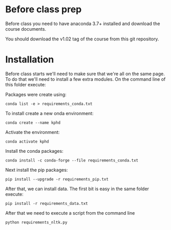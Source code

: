 # Before class prep

Before class you need to have anaconda 3.7+ installed and download the course documents.

You should download the v1.02 tag of the course from this git repository.

# Installation

Before class starts we'll need to make sure that we're all on the same page. To do that we'll need
to install a few extra modules. On the command line of this folder execute:

Packages were create using:

`conda list -e > requirements_conda.txt`

To install create a new onda environment:

`conda create --name kphd`

Activate the environment:

`conda activate kphd`

Install the conda packages:

`conda install -c conda-forge --file requirements_conda.txt`

Next install the pip packages:

`pip install --upgrade -r requirements_pip.txt`

After that, we can install data. The first bit is easy in the same folder execute:

`pip install -r requirements_data.txt`

After that we need to execute a script from the command line

`python requirements_nltk.py`
